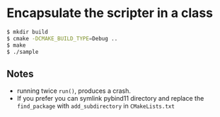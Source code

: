 # Encapsulate the scripter in a class

~~~.sh
$ mkdir build
$ cmake -DCMAKE_BUILD_TYPE=Debug ..
$ make
$ ./sample
~~~

## Notes

- running twice `run()`, produces a crash.
- If you prefer you can symlink pybind11 directory and replace the `find_package` with `add_subdirectory` in `CMakeLists.txt`
